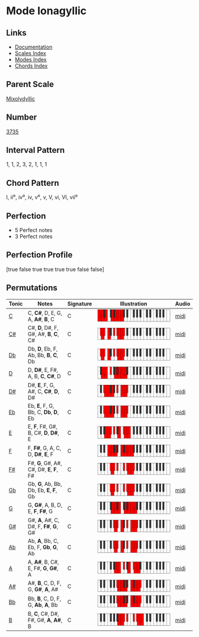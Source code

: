 # Mode Ionagyllic

## Links

- [Documentation](index.md)
- [Scales Index](Scales.md)
- [Modes Index](Modes.md)
- [Chords Index](Chords.md)

## Parent Scale

[Mixolydyllic](ScaleMixolydyllic.md)

## Number

[3735](https://ianring.com/musictheory/scales/3735)

## Interval Pattern

1, 1, 2, 3, 2, 1, 1, 1

## Chord Pattern

I, ii⁰, iv⁰, iv, v⁰, v, V, vi, VI, vii⁰

## Perfection

- 5 Perfect notes
- 3 Perfect notes

## Perfection Profile

[true false true true true true false false]

## Permutations

| Tonic | Notes | Signature | Illustration | Audio |
|-------|-------|-----------|--------------|-------|
| [C](ModeCNaturalIonagyllic.md) | C, **C#**, D, E, G, A, **A#**, **B**, C | C | ![CNaturalIonagyllic](ModeCNaturalIonagyllic.png) | [midi](https://github.com/edipermadi/music/blob/main/docs/ModeCNaturalIonagyllic.mid?raw=true) |
| [C#](ModeCSharpIonagyllic.md) | C#, **D**, D#, F, G#, A#, **B**, **C**, C# | C | ![CSharpIonagyllic](ModeCSharpIonagyllic.png) | [midi](https://github.com/edipermadi/music/blob/main/docs/ModeCSharpIonagyllic.mid?raw=true) |
| [Db](ModeDFlatIonagyllic.md) | Db, **D**, Eb, F, Ab, Bb, **B**, **C**, Db | C | ![DFlatIonagyllic](ModeDFlatIonagyllic.png) | [midi](https://github.com/edipermadi/music/blob/main/docs/ModeDFlatIonagyllic.mid?raw=true) |
| [D](ModeDNaturalIonagyllic.md) | D, **D#**, E, F#, A, B, **C**, **C#**, D | C | ![DNaturalIonagyllic](ModeDNaturalIonagyllic.png) | [midi](https://github.com/edipermadi/music/blob/main/docs/ModeDNaturalIonagyllic.mid?raw=true) |
| [D#](ModeDSharpIonagyllic.md) | D#, **E**, F, G, A#, C, **C#**, **D**, D# | C | ![DSharpIonagyllic](ModeDSharpIonagyllic.png) | [midi](https://github.com/edipermadi/music/blob/main/docs/ModeDSharpIonagyllic.mid?raw=true) |
| [Eb](ModeEFlatIonagyllic.md) | Eb, **E**, F, G, Bb, C, **Db**, **D**, Eb | C | ![EFlatIonagyllic](ModeEFlatIonagyllic.png) | [midi](https://github.com/edipermadi/music/blob/main/docs/ModeEFlatIonagyllic.mid?raw=true) |
| [E](ModeENaturalIonagyllic.md) | E, **F**, F#, G#, B, C#, **D**, **D#**, E | C | ![ENaturalIonagyllic](ModeENaturalIonagyllic.png) | [midi](https://github.com/edipermadi/music/blob/main/docs/ModeENaturalIonagyllic.mid?raw=true) |
| [F](ModeFNaturalIonagyllic.md) | F, **F#**, G, A, C, D, **D#**, **E**, F | C | ![FNaturalIonagyllic](ModeFNaturalIonagyllic.png) | [midi](https://github.com/edipermadi/music/blob/main/docs/ModeFNaturalIonagyllic.mid?raw=true) |
| [F#](ModeFSharpIonagyllic.md) | F#, **G**, G#, A#, C#, D#, **E**, **F**, F# | C | ![FSharpIonagyllic](ModeFSharpIonagyllic.png) | [midi](https://github.com/edipermadi/music/blob/main/docs/ModeFSharpIonagyllic.mid?raw=true) |
| [Gb](ModeGFlatIonagyllic.md) | Gb, **G**, Ab, Bb, Db, Eb, **E**, **F**, Gb | C | ![GFlatIonagyllic](ModeGFlatIonagyllic.png) | [midi](https://github.com/edipermadi/music/blob/main/docs/ModeGFlatIonagyllic.mid?raw=true) |
| [G](ModeGNaturalIonagyllic.md) | G, **G#**, A, B, D, E, **F**, **F#**, G | C | ![GNaturalIonagyllic](ModeGNaturalIonagyllic.png) | [midi](https://github.com/edipermadi/music/blob/main/docs/ModeGNaturalIonagyllic.mid?raw=true) |
| [G#](ModeGSharpIonagyllic.md) | G#, **A**, A#, C, D#, F, **F#**, **G**, G# | C | ![GSharpIonagyllic](ModeGSharpIonagyllic.png) | [midi](https://github.com/edipermadi/music/blob/main/docs/ModeGSharpIonagyllic.mid?raw=true) |
| [Ab](ModeAFlatIonagyllic.md) | Ab, **A**, Bb, C, Eb, F, **Gb**, **G**, Ab | C | ![AFlatIonagyllic](ModeAFlatIonagyllic.png) | [midi](https://github.com/edipermadi/music/blob/main/docs/ModeAFlatIonagyllic.mid?raw=true) |
| [A](ModeANaturalIonagyllic.md) | A, **A#**, B, C#, E, F#, **G**, **G#**, A | C | ![ANaturalIonagyllic](ModeANaturalIonagyllic.png) | [midi](https://github.com/edipermadi/music/blob/main/docs/ModeANaturalIonagyllic.mid?raw=true) |
| [A#](ModeASharpIonagyllic.md) | A#, **B**, C, D, F, G, **G#**, **A**, A# | C | ![ASharpIonagyllic](ModeASharpIonagyllic.png) | [midi](https://github.com/edipermadi/music/blob/main/docs/ModeASharpIonagyllic.mid?raw=true) |
| [Bb](ModeBFlatIonagyllic.md) | Bb, **B**, C, D, F, G, **Ab**, **A**, Bb | C | ![BFlatIonagyllic](ModeBFlatIonagyllic.png) | [midi](https://github.com/edipermadi/music/blob/main/docs/ModeBFlatIonagyllic.mid?raw=true) |
| [B](ModeBNaturalIonagyllic.md) | B, **C**, C#, D#, F#, G#, **A**, **A#**, B | C | ![BNaturalIonagyllic](ModeBNaturalIonagyllic.png) | [midi](https://github.com/edipermadi/music/blob/main/docs/ModeBNaturalIonagyllic.mid?raw=true) |

